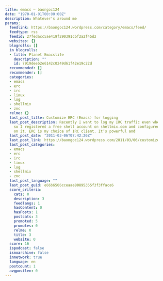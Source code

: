 ```yaml
---
title: emacs – baongoc124
date: "1970-01-01T00:00:00Z"
description: Whatever's around me
params:
  feedlink: https://baongoc124.wordpress.com/category/emacs/feed/
  feedtype: rss
  feedid: 27fedacc5ae419f290391cbf2a2f45d2
  websites: {}
  blogrolls: []
  in_blogrolls:
  - title: Planet Emacslife
    description: ""
    id: 7919deeb2e6142c0249d61f42e19c22d
  recommended: []
  recommender: []
  categories:
  - emacs
  - erc
  - irc
  - linux
  - log
  - shellmix
  - znc
  relme: {}
  last_post_title: Customize ERC (Emacs) for logging
  last_post_description: Recently I want to log my IRC traffic even when I’m away
    so I registered a free shell account on shellmix.com and configured ZNC to run
    on it. ERC is my choice of IRC client. It’s powerful and
  last_post_date: "2011-03-06T07:42:26Z"
  last_post_link: https://baongoc124.wordpress.com/2011/03/06/customize-erc-emacs-for-logging/
  last_post_categories:
  - emacs
  - erc
  - irc
  - linux
  - log
  - shellmix
  - znc
  last_post_language: ""
  last_post_guid: e66b6506cceaae80895355f3f3fface6
  score_criteria:
    cats: 0
    description: 3
    feedlangs: 1
    hasContent: 0
    hasPosts: 1
    postcats: 3
    promoted: 5
    promotes: 0
    relme: 0
    title: 3
    website: 0
  score: 16
  ispodcast: false
  isnoarchive: false
  innetwork: true
  language: en
  postcount: 1
  avgpostlen: 0
---
```


